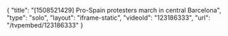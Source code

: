 {
    "title": "[1508521429] Pro-Spain protesters march in central Barcelona",
    "type": "solo",
    "layout": "iframe-static",
    "videoId": "123186333",
    "url": "\/tvpembed\/123186333"
}